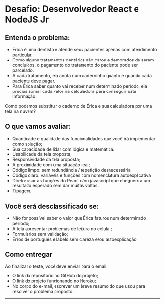 # Desafio: Desenvolvedor React e NodeJS Jr

## Entenda o problema:
- Érica é uma dentista e atende seus pacientes apenas com atendimento particular.
- Como alguns tratamentos dentários são caros e demorados de serem concluídos, o
pagamento do tratamento do paciente pode ser parcelado.
- A cada tratamento, ela anota num caderninho quanto e quando cada paciente deve pagar.
- Para Érica saber quanto vai receber num determinado período, ela precisa somar cada valor
na calculadora para conseguir esta informação.


Como podemos substituir o caderno de
Érica e sua calculadora por uma tela na nuvem?

## O que vamos avaliar:
- Quantidade e qualidade das funcionalidades que você irá implementar como solução;
- Sua capacidade de lidar com lógica e matemática.
- Usabilidade da tela proposta;
- Responsividade da tela proposta;
- A proximidade com uma situação real;
- Código limpo: sem redundância / repetição desnecessária
- Código claro: variáveis e funções com nomenclatura autoexplicativa
- Direto: usar as funções do React e/ou javascript que cheguem a um resultado esperado sem
dar muitas voltas.
- Tipagem.

## Você será desclassificado se:
- Não for possível saber o valor que Érica faturou num determinado período;
- A tela apresentar problemas de leitura no celular;
- Formulários sem validação;
- Erros de português e labels sem clareza e/ou autoexplicação

## Como entregar
Ao finalizar o teste, você deve enviar para o email:
- O link do repositório no GitHub do projeto;
- O link do projeto funcionando no Heroku;
- No corpo do e-mail, escrever um breve resumo do que usou para resolver o problema
proposto.

---


